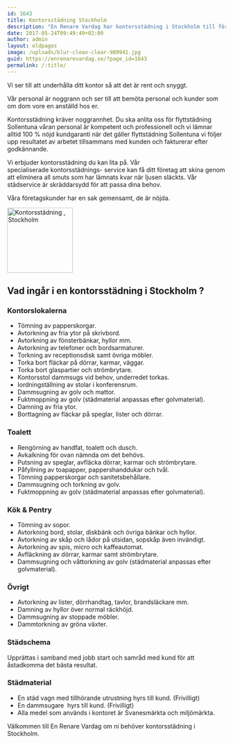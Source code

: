 ```yaml
---
id: 1643
title: Kontorsstädning Stockholm
description: "En Renare Vardag har kontorsstädning i Stockholm till företag.Vill du att ditt kontor glänser när du tänder ljuset på morgonen?"
date: 2017-05-24T09:49:49+02:00
author: admin
layout: oldpages
image: /uploads/blur-clean-clear-989941.jpg
guid: https://enrenarevardag.se/?page_id=1643
permalink: /:title/
---
```


Vi ser till att underhålla ditt kontor så att det är rent och snyggt. 

Vår personal är noggrann och ser till att bemöta personal och kunder som om dom vore en anställd hos er.

Kontorsstädning kräver noggrannhet. Du ska anlita oss för flyttstädning Sollentuna våran personal är kompetent och professionell och vi lämnar alltid 100 % nöjd kundgaranti när det gäller flyttstädning Sollentuna vi följer upp resultatet av arbetet tillsammans med kunden och fakturerar efter godkännande.

Vi erbjuder kontorsstädning du kan lita på. Vår specialiserade kontorsstädnings- service kan få ditt företag att skina genom att eliminera all smuts som har lämnats kvar när ljusen släckts. Vår städservice är skräddarsydd för att passa dina behov.

Våra företagskunder har en sak gemensamt, de är nöjda.

<img class="size-full wp-image-1312 aligncenter" src="https://enrenarevardag.se/wp-content/uploads/2017/04/Flyttstädning-Stockholm-Solna.png" alt="Kontorsstädning , Stockholm" width="151" height="150" srcset="https://enrenarevardag.se/wp-content/uploads/2017/04/Flyttstädning-Stockholm-Solna.png 151w, https://enrenarevardag.se/wp-content/uploads/2017/04/Flyttstädning-Stockholm-Solna-150x150.png 150w, https://enrenarevardag.se/wp-content/uploads/2017/04/Flyttstädning-Stockholm-Solna-125x125.png 125w" sizes="(max-width: 151px) 100vw, 151px" /> 

## Vad ingår i en kontorsstädning i Stockholm ? 

### Kontorslokalerna

  * Tömning av papperskorgar.
  * Avtorkning av fria ytor på skrivbord.
  * Avtorkning av fönsterbänkar, hyllor mm.
  * Avtorkning av telefoner och bordsarmaturer.
  * Torkning av receptionsdisk samt övriga möbler.
  * Torka bort fläckar på dörrar, karmar, väggar.
  * Torka bort glaspartier och strömbrytare.
  * Kontorsstol dammsugs vid behov, underredet torkas.
  * Iordningställning av stolar i konferensrum.
  * Dammsugning av golv och mattor.
  * Fuktmoppning av golv (städmaterial anpassas efter golvmaterial).
  * Damning av fria ytor.
  * Borttagning av fläckar på speglar, lister och dörrar.

### Toalett

  * Rengörning av handfat, toalett och dusch.
  * Avkalkning för ovan nämnda om det behövs.
  * Putsning av speglar, avfläcka dörrar, karmar och strömbrytare.
  * Påfyllning av toapapper, pappershanddukar och tvål.
  * Tömning papperskorgar och sanitetsbehållare.
  * Dammsugning och torkning av golv.
  * Fuktmoppning av golv (städmaterial anpassas efter golvmaterial).

### Kök & Pentry

  * Tömning av sopor.
  * Avtorkning bord, stolar, diskbänk och övriga bänkar och hyllor.
  * Avtorkning av skåp och lådor på utsidan, sopskåp även invändigt.
  * Avtorkning av spis, micro och kaffeautomat.
  * Avfläckning av dörrar, karmar samt strömbrytare.
  * Dammsugning och våttorkning av golv (städmaterial anpassas efter golvmaterial).

### Övrigt

  * Avtorkning av lister, dörrhandtag, tavlor, brandsläckare mm.
  * Damning av hyllor över normal räckhöjd.
  * Dammsugning av stoppade möbler.
  * Dammtorkning av gröna växter.

### Städschema
Upprättas i samband med jobb start och samråd med kund för att åstadkomma det bästa resultat.  

### Städmaterial

  * En städ vagn med tillhörande utrustning hyrs till kund. (Frivilligt)
  * En dammsugare  hyrs till kund. (Frivilligt)
  * Alla medel som används i kontoret är Svanesmärkta och miljömärkta.

Välkommen till En Renare Vardag om ni behöver kontorsstädning i Stockholm.